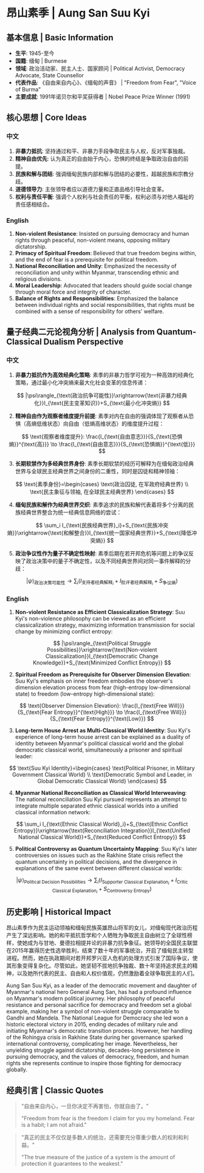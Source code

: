 # 昂山素季 | Aung San Suu Kyi

## 基本信息 | Basic Information
- **生平**: 1945-至今
- **国籍**: 缅甸 | Burmese
- **领域**: 政治活动家、民主人士、国家顾问 | Political Activist, Democracy Advocate, State Counsellor
- **代表作品**: 《自由来自内心》、《缅甸的声音》 | "Freedom from Fear", "Voice of Burma"
- **主要成就**: 1991年诺贝尔和平奖获得者 | Nobel Peace Prize Winner (1991)

## 核心思想 | Core Ideas

### 中文
1. **非暴力抵抗**: 坚持通过和平、非暴力手段争取民主与人权，反对军事独裁。
2. **精神自由优先**: 认为真正的自由始于内心，恐惧的终结是争取政治自由的前提。
3. **民族和解与团结**: 强调缅甸民族内部和解与团结的必要性，超越民族和宗教分歧。
4. **道德领导力**: 主张领导者应以道德力量和正直品格引导社会变革。
5. **权利与责任平衡**: 强调个人权利与社会责任的平衡，权利必须与对他人福祉的责任感相结合。

### English
1. **Non-violent Resistance**: Insisted on pursuing democracy and human rights through peaceful, non-violent means, opposing military dictatorship.
2. **Primacy of Spiritual Freedom**: Believed that true freedom begins within, and the end of fear is a prerequisite for political freedom.
3. **National Reconciliation and Unity**: Emphasized the necessity of reconciliation and unity within Myanmar, transcending ethnic and religious divisions.
4. **Moral Leadership**: Advocated that leaders should guide social change through moral force and integrity of character.
5. **Balance of Rights and Responsibilities**: Emphasized the balance between individual rights and social responsibilities, that rights must be combined with a sense of responsibility for others' welfare.

## 量子经典二元论视角分析 | Analysis from Quantum-Classical Dualism Perspective

### 中文
1. **非暴力抵抗作为高效经典化策略**: 素季的非暴力哲学可视为一种高效的经典化策略，通过最小化冲突熵来最大化社会变革的信息传递：

$$
|\psi\rangle_{\text{政治抗争可能性}}\xrightarrow{\text{非暴力经典化}}I_{\text{民主变革知识}}+S_{\text{最小化冲突熵}}
$$

2. **精神自由作为观察者维度提升前提**: 素季对内在自由的强调体现了观察者从恐惧（高熵低维状态）向自由（低熵高维状态）的维度提升过程：

$$
\text{观察者维度提升}: \frac{I_{\text{自由意志}}}{S_{\text{恐惧熵}}^{\text{高}}} \to \frac{I_{\text{自由意志}}}{S_{\text{恐惧熵}}^{\text{低}}}
$$

3. **长期软禁作为多经典世界身份**: 素季长期软禁的经历可解释为在缅甸政治经典世界与全球民主经典世界之间身份的二重性，同时是囚徒和精神领袖：

$$
\text{素季身份}=\begin{cases}
\text{政治囚徒, 在军政府经典世界} \\
\text{民主象征与领袖, 在全球民主经典世界}
\end{cases}
$$

4. **缅甸民族和解作为经典世界交织**: 素季追求的民族和解代表着将多个分离的民族经典世界整合为统一经典信息网络的尝试：

$$
\sum_i I_{\text{民族经典世界}_i}+S_{\text{民族冲突熵}}\xrightarrow{\text{和解整合}}I_{\text{统一国家经典世界}}+S_{\text{降低冲突熵}}
$$

5. **政治争议性作为量子不确定性映射**: 素季后期在若开邦危机等问题上的争议反映了政治决策中的量子不确定性，以及不同经典世界间对同一事件解释的分歧：

$$
|\psi\rangle_{\text{政治决策可能性}}\rightarrow\sum_{i}(I_{\text{支持者经典解释}_i}+I_{\text{批评者经典解释}_i}+S_{\text{争议熵}})
$$

### English
1. **Non-violent Resistance as Efficient Classicalization Strategy**: Suu Kyi's non-violence philosophy can be viewed as an efficient classicalization strategy, maximizing information transmission for social change by minimizing conflict entropy:

$$
|\psi\rangle_{\text{Political Struggle Possibilities}}\xrightarrow{\text{Non-violent Classicalization}}I_{\text{Democratic Change Knowledge}}+S_{\text{Minimized Conflict Entropy}}
$$

2. **Spiritual Freedom as Prerequisite for Observer Dimension Elevation**: Suu Kyi's emphasis on inner freedom embodies the observer's dimension elevation process from fear (high-entropy low-dimensional state) to freedom (low-entropy high-dimensional state):

$$
\text{Observer Dimension Elevation}: \frac{I_{\text{Free Will}}}{S_{\text{Fear Entropy}}^{\text{High}}} \to \frac{I_{\text{Free Will}}}{S_{\text{Fear Entropy}}^{\text{Low}}}
$$

3. **Long-term House Arrest as Multi-Classical World Identity**: Suu Kyi's experience of long-term house arrest can be explained as a duality of identity between Myanmar's political classical world and the global democratic classical world, simultaneously a prisoner and spiritual leader:

$$
\text{Suu Kyi Identity}=\begin{cases}
\text{Political Prisoner, in Military Government Classical World} \\
\text{Democratic Symbol and Leader, in Global Democratic Classical World}
\end{cases}
$$

4. **Myanmar National Reconciliation as Classical World Interweaving**: The national reconciliation Suu Kyi pursued represents an attempt to integrate multiple separated ethnic classical worlds into a unified classical information network:

$$
\sum_i I_{\text{Ethnic Classical World}_i}+S_{\text{Ethnic Conflict Entropy}}\xrightarrow{\text{Reconciliation Integration}}I_{\text{Unified National Classical World}}+S_{\text{Reduced Conflict Entropy}}
$$

5. **Political Controversy as Quantum Uncertainty Mapping**: Suu Kyi's later controversies on issues such as the Rakhine State crisis reflect the quantum uncertainty in political decisions, and the divergence in explanations of the same event between different classical worlds:

$$
|\psi\rangle_{\text{Political Decision Possibilities}}\rightarrow\sum_{i}(I_{\text{Supporter Classical Explanation}_i}+I_{\text{Critic Classical Explanation}_i}+S_{\text{Controversy Entropy}})
$$

## 历史影响 | Historical Impact
昂山素季作为民主运动领袖和缅甸民族英雄昂山将军的女儿，对缅甸现代政治历程产生了深远影响。她的和平抵抗哲学和个人牺牲为争取民主自由树立了全球性榜样，使她成为与甘地、曼德拉相提并论的非暴力抗争象征。她领导的全国民主联盟在2015年赢得历史性选举胜利，结束了数十年的军事统治，开启了缅甸民主转型进程。然而，她在执政期间对若开邦罗兴亚人危机的处理方式引发了国际争议，使其形象变得复杂化。尽管如此，她坚韧不拔地抗争独裁、数十年坚持追求民主的精神，以及她所代表的民主、自由和人权价值观，仍然激励着全球争取民主的人们。

Aung San Suu Kyi, as a leader of the democratic movement and daughter of Myanmar's national hero General Aung San, has had a profound influence on Myanmar's modern political journey. Her philosophy of peaceful resistance and personal sacrifice for democracy and freedom set a global example, making her a symbol of non-violent struggle comparable to Gandhi and Mandela. The National League for Democracy she led won a historic electoral victory in 2015, ending decades of military rule and initiating Myanmar's democratic transition process. However, her handling of the Rohingya crisis in Rakhine State during her governance sparked international controversy, complicating her image. Nevertheless, her unyielding struggle against dictatorship, decades-long persistence in pursuing democracy, and the values of democracy, freedom, and human rights she represents continue to inspire those fighting for democracy globally.

## 经典引言 | Classic Quotes
> "自由来自内心，一旦你决定不再害怕，你就自由了。"
>
> "Freedom from fear is the freedom I claim for you my homeland. Fear is a habit; I am not afraid."

> "真正的民主不仅仅是多数人的统治，还需要充分尊重少数人的权利和利益。"
>
> "The true measure of the justice of a system is the amount of protection it guarantees to the weakest."